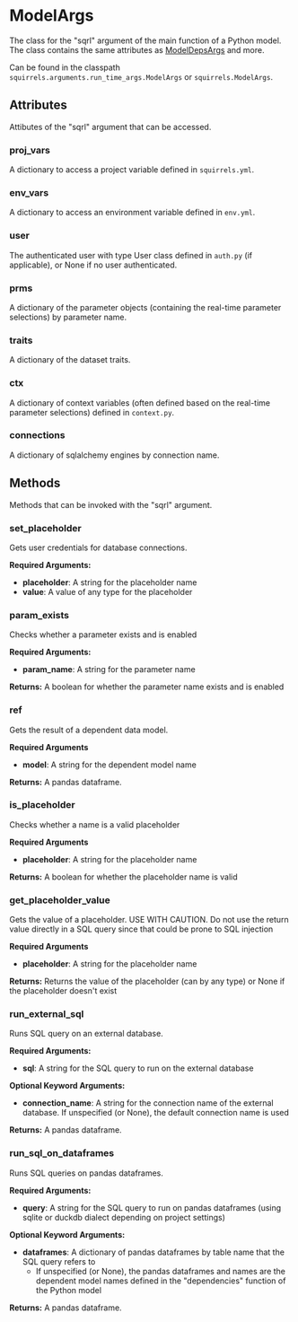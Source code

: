 # ModelArgs

The class for the "sqrl" argument of the main function of a Python model. The class contains the same attributes as [ModelDepsArgs](./ModelDepsArgs) and more.

Can be found in the classpath `squirrels.arguments.run_time_args.ModelArgs` or `squirrels.ModelArgs`.

## Attributes

Attibutes of the "sqrl" argument that can be accessed.

### proj_vars

A dictionary to access a project variable defined in `squirrels.yml`.

### env_vars

A dictionary to access an environment variable defined in `env.yml`.

### user

The authenticated user with type User class defined in `auth.py` (if applicable), or None if no user authenticated.
### prms

A dictionary of the parameter objects (containing the real-time parameter selections) by parameter name.

### traits

A dictionary of the dataset traits.

### ctx

A dictionary of context variables (often defined based on the real-time parameter selections) defined in `context.py`.

### connections

A dictionary of sqlalchemy engines by connection name.

## Methods

Methods that can be invoked with the "sqrl" argument.

### set_placeholder

Gets user credentials for database connections.

**Required Arguments:**

- **placeholder**: A string for the placeholder name
- **value**: A value of any type for the placeholder

### param_exists

Checks whether a parameter exists and is enabled

**Required Arguments:**

- **param_name**: A string for the parameter name

**Returns:** A boolean for whether the parameter name exists and is enabled

### ref

Gets the result of a dependent data model.

**Required Arguments**

- **model**: A string for the dependent model name

**Returns:** A pandas dataframe.

### is_placeholder

Checks whether a name is a valid placeholder

**Required Arguments**

- **placeholder**: A string for the placeholder name

**Returns:** A boolean for whether the placeholder name is valid

### get_placeholder_value

Gets the value of a placeholder. USE WITH CAUTION. Do not use the return value directly in a SQL query since that could be prone to SQL injection

**Required Arguments**

- **placeholder**: A string for the placeholder name

**Returns:** Returns the value of the placeholder (can by any type) or None if the placeholder doesn't exist

### run_external_sql

Runs SQL query on an external database.

**Required Arguments:**

- **sql**: A string for the SQL query to run on the external database

**Optional Keyword Arguments:**

- **connection_name**: A string for the connection name of the external database. If unspecified (or None), the default connection name is used

**Returns:** A pandas dataframe.

### run_sql_on_dataframes

Runs SQL queries on pandas dataframes.

**Required Arguments:**

- **query**: A string for the SQL query to run on pandas dataframes (using sqlite or duckdb dialect depending on project settings)

**Optional Keyword Arguments:**

- **dataframes**: A dictionary of pandas dataframes by table name that the SQL query refers to
    - If unspecified (or None), the pandas dataframes and names are the dependent model names defined in the "dependencies" function of the Python model

**Returns:** A pandas dataframe.
